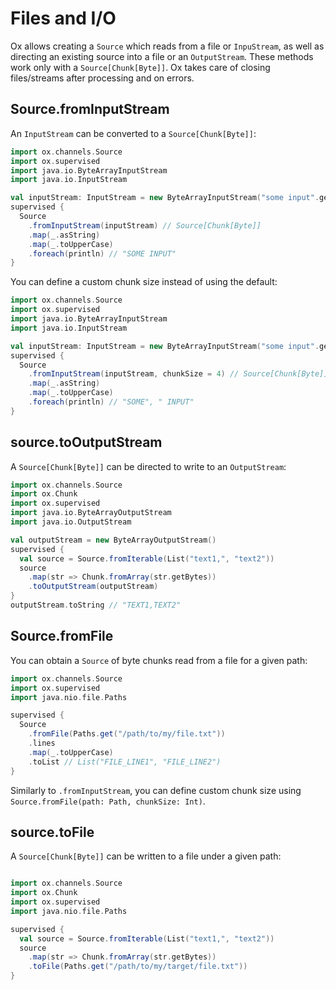 # Files and I/O

Ox allows creating a `Source` which reads from a file or `InpuStream`, as well as directing an existing source into a file or an `OutputStream`. These methods work only with a `Source[Chunk[Byte]]`. Ox takes care of closing files/streams after processing and on errors.

## Source.fromInputStream

An `InputStream` can be converted to a `Source[Chunk[Byte]]`:

```scala mdoc:compile-only
import ox.channels.Source
import ox.supervised
import java.io.ByteArrayInputStream
import java.io.InputStream

val inputStream: InputStream = new ByteArrayInputStream("some input".getBytes) 
supervised {
  Source
    .fromInputStream(inputStream) // Source[Chunk[Byte]]
    .map(_.asString)
    .map(_.toUpperCase)
    .foreach(println) // "SOME INPUT"
}
```

You can define a custom chunk size instead of using the default:


```scala mdoc:compile-only
import ox.channels.Source
import ox.supervised
import java.io.ByteArrayInputStream
import java.io.InputStream

val inputStream: InputStream = new ByteArrayInputStream("some input".getBytes) 
supervised {
  Source
    .fromInputStream(inputStream, chunkSize = 4) // Source[Chunk[Byte]]
    .map(_.asString)
    .map(_.toUpperCase)
    .foreach(println) // "SOME", " INPUT"
}
```

## source.toOutputStream

A `Source[Chunk[Byte]]` can be directed to write to an `OutputStream`:

```scala mdoc:compile-only
import ox.channels.Source
import ox.Chunk
import ox.supervised
import java.io.ByteArrayOutputStream
import java.io.OutputStream

val outputStream = new ByteArrayOutputStream()
supervised {
  val source = Source.fromIterable(List("text1,", "text2"))
  source
    .map(str => Chunk.fromArray(str.getBytes))
    .toOutputStream(outputStream)
}
outputStream.toString // "TEXT1,TEXT2"
```

## Source.fromFile

You can obtain a `Source` of byte chunks read from a file for a given path:

```scala mdoc:compile-only
import ox.channels.Source
import ox.supervised
import java.nio.file.Paths

supervised {
  Source
    .fromFile(Paths.get("/path/to/my/file.txt"))
    .lines
    .map(_.toUpperCase)
    .toList // List("FILE_LINE1", "FILE_LINE2")
}
```

Similarly to `.fromInputStream`, you can define custom chunk size using `Source.fromFile(path: Path, chunkSize: Int)`.

## source.toFile

A `Source[Chunk[Byte]]` can be written to a file under a given path:

```scala mdoc:compile-only

import ox.channels.Source
import ox.Chunk
import ox.supervised
import java.nio.file.Paths

supervised {
  val source = Source.fromIterable(List("text1,", "text2"))
  source
    .map(str => Chunk.fromArray(str.getBytes))
    .toFile(Paths.get("/path/to/my/target/file.txt"))
}
```
